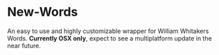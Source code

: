 # New-Words
An easy to use and highly customizable wrapper for William Whitakers Words.
**Currently OSX only**, expect to see a multiplatform update in the near future.
